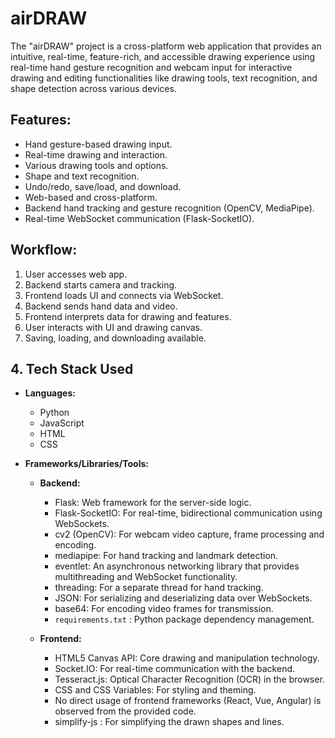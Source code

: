 # airDRAW
The "airDRAW" project is  a cross-platform web application that provides an intuitive, real-time, feature-rich, and accessible drawing experience using real-time hand gesture recognition and webcam input for interactive drawing and editing functionalities like drawing tools, text recognition, and shape detection across various devices.

## Features:

- Hand gesture-based drawing input.
- Real-time drawing and interaction.
- Various drawing tools and options.
- Shape and text recognition.
- Undo/redo, save/load, and download.
- Web-based and cross-platform.
- Backend hand tracking and gesture recognition (OpenCV, MediaPipe).
- Real-time WebSocket communication (Flask-SocketIO).

## Workflow:
1. User accesses web app.
2. Backend starts camera and tracking.
3. Frontend loads UI and connects via WebSocket.
4. Backend sends hand data and video.
5. Frontend interprets data for drawing and features.
6. User interacts with UI and drawing canvas.
7. Saving, loading, and downloading available.
   
## 4. Tech Stack Used
*   **Languages:**
    *   Python
    *   JavaScript
    *   HTML
    *   CSS

*   **Frameworks/Libraries/Tools:**

    *   **Backend:**
        *   Flask: Web framework for the server-side logic.
        *   Flask-SocketIO: For real-time, bidirectional communication using WebSockets.
        *   cv2 (OpenCV): For webcam video capture, frame processing and encoding.
        *   mediapipe: For hand tracking and landmark detection.
        *   eventlet: An asynchronous networking library that provides multithreading and WebSocket functionality.
        *   threading: For a separate thread for hand tracking.
        *   JSON: For serializing and deserializing data over WebSockets.
        *   base64: For encoding video frames for transmission.
        *   `requirements.txt` : Python package dependency management.

    *   **Frontend:**
        *   HTML5 Canvas API: Core drawing and manipulation technology.
        *   Socket.IO: For real-time communication with the backend.
        *   Tesseract.js: Optical Character Recognition (OCR) in the browser.
        *   CSS and CSS Variables: For styling and theming.
        *   No direct usage of frontend frameworks (React, Vue, Angular) is observed from the provided code.
        *   simplify-js : For simplifying the drawn shapes and lines.

